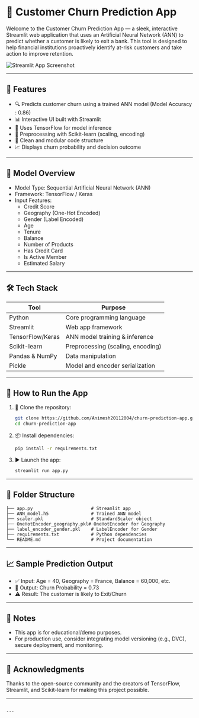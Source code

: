 # 🧠 Customer Churn Prediction App

Welcome to the Customer Churn Prediction App — a sleek, interactive Streamlit web application that uses an Artificial Neural Network (ANN) to predict whether a customer is likely to exit a bank. This tool is designed to help financial institutions proactively identify at-risk customers and take action to improve retention.

![Streamlit App Screenshot](https://via.placeholder.com/800x400?text=App+Screenshot) <!-- Replace with actual screenshot if available -->

---

## 🚀 Features

- 🔍 Predicts customer churn using a trained ANN model (Model Accuracy : 0.86)
- 📊 Interactive UI built with Streamlit
- 🧠 Uses TensorFlow for model inference
- 🧮 Preprocessing with Scikit-learn (scaling, encoding)
- 📁 Clean and modular code structure
- 📈 Displays churn probability and decision outcome

---

## 🧬 Model Overview

- Model Type: Sequential Artificial Neural Network (ANN)
- Framework: TensorFlow / Keras
- Input Features:
  - Credit Score
  - Geography (One-Hot Encoded)
  - Gender (Label Encoded)
  - Age
  - Tenure
  - Balance
  - Number of Products
  - Has Credit Card
  - Is Active Member
  - Estimated Salary

---

## 🛠️ Tech Stack

| Tool            | Purpose                          |
|-----------------|----------------------------------|
| Python          | Core programming language        |
| Streamlit       | Web app framework                |
| TensorFlow/Keras| ANN model training & inference   |
| Scikit-learn    | Preprocessing (scaling, encoding)|
| Pandas & NumPy  | Data manipulation                |
| Pickle          | Model and encoder serialization  |

---

## 🧪 How to Run the App

1. 🔁 Clone the repository:
   ```bash
   git clone https://github.com/Animesh20112004/churn-prediction-app.git
   cd churn-prediction-app
   ```

2. 📦 Install dependencies:
   ```bash
   pip install -r requirements.txt
   ```

3. ▶️ Launch the app:
   ```bash
   streamlit run app.py
   ```

---

## 📂 Folder Structure

```
├── app.py                      # Streamlit app
├── ANN_model.h5                # Trained ANN model
├── scaler.pkl                  # StandardScaler object
├── OneHotEncoder_geography.pkl# OneHotEncoder for Geography
├── label_encoder_gender.pkl    # LabelEncoder for Gender
├── requirements.txt            # Python dependencies
└── README.md                   # Project documentation
```

---

## 📈 Sample Prediction Output

- ✅ Input: Age = 40, Geography = France, Balance = 60,000, etc.
- 🔮 Output: Churn Probability = 0.73
- ⚠️ Result: The customer is likely to Exit/Churn

---

## 📌 Notes

- This app is for educational/demo purposes.
- For production use, consider integrating model versioning (e.g., DVC), secure deployment, and monitoring.

---

## 🙌 Acknowledgments

Thanks to the open-source community and the creators of TensorFlow, Streamlit, and Scikit-learn for making this project possible.

---


```

---